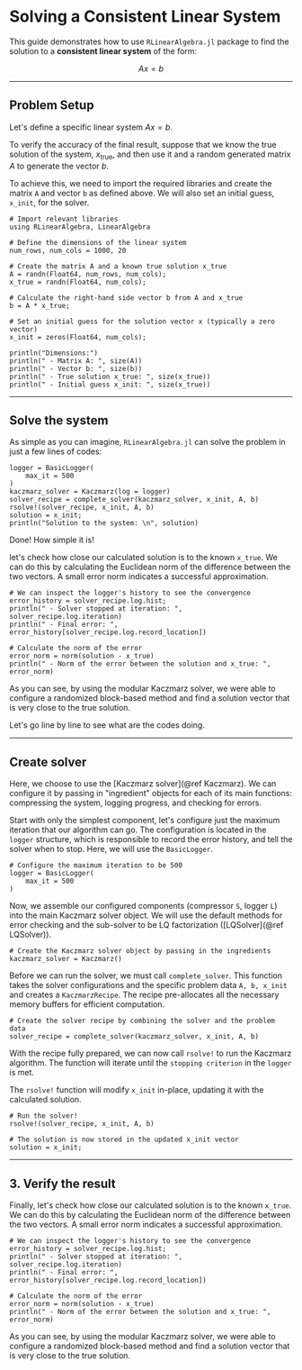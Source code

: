 # Solving a Consistent Linear System

This guide demonstrates how to use `RLinearAlgebra.jl` package to find the solution to a **consistent linear system** of the form:

$$Ax = b$$

---
## Problem Setup

Let's define a specific linear system $Ax = b$. 

To verify the accuracy of the final result, suppose that we know the true solution of the system, $x_{\text{true}}$, and then use it and a random generated matrix $A$ to generate the vector $b$.

To achieve this, we need to import the required libraries and create the matrix `A` 
and vector `b` as defined above. 
We will also set an initial guess, `x_init`, for the solver.

```@example ConsistentExample
# Import relevant libraries
using RLinearAlgebra, LinearAlgebra

# Define the dimensions of the linear system
num_rows, num_cols = 1000, 20

# Create the matrix A and a known true solution x_true
A = randn(Float64, num_rows, num_cols);
x_true = randn(Float64, num_cols);

# Calculate the right-hand side vector b from A and x_true
b = A * x_true;

# Set an initial guess for the solution vector x (typically a zero vector)
x_init = zeros(Float64, num_cols);

println("Dimensions:")
println(" - Matrix A: ", size(A))
println(" - Vector b: ", size(b))
println(" - True solution x_true: ", size(x_true))
println(" - Initial guess x_init: ", size(x_true))
```

---
## Solve the system

As simple as you can imagine, `RLinearAlgebra.jl` can solve the problem in just a 
few lines of codes:

```@example ConsistentExample
logger = BasicLogger(
    max_it = 500
)
kaczmarz_solver = Kaczmarz(log = logger)
solver_recipe = complete_solver(kaczmarz_solver, x_init, A, b)
rsolve!(solver_recipe, x_init, A, b)
solution = x_init;
println("Solution to the system: \n", solution)
```
Done! How simple it is!

let's check how close our calculated solution is to the known `x_true`. 
We can do this by calculating the Euclidean norm of the difference between the two vectors. 
A small error norm indicates a successful approximation.

```@example ConsistentExample
# We can inspect the logger's history to see the convergence
error_history = solver_recipe.log.hist;
println(" - Solver stopped at iteration: ", solver_recipe.log.iteration)
println(" - Final error: ", error_history[solver_recipe.log.record_location])

# Calculate the norm of the error
error_norm = norm(solution - x_true)
println(" - Norm of the error between the solution and x_true: ", error_norm)
```
As you can see, by using the modular Kaczmarz solver, we were able to configure a 
randomized block-based method and find a solution vector that is very close to 
the true solution. 

Let's go line by line to see what are the codes doing.

---
## Create solver
Here, we choose to use the [Kaczmarz solver](@ref Kaczmarz). 
We can configure it by passing in "ingredient" objects for each of its main functions:
 compressing the system, logging progress, and checking for errors.

Start with only the simplest component, let's configure just the maximum iteration that 
our algorithm can go. The configuration is located in the `logger` structure, which 
is responsible to record the error history, and tell the solver when to stop. Here, we will use the `BasicLogger`.

```@example ConsistentExample
# Configure the maximum iteration to be 500
logger = BasicLogger(
    max_it = 500
)
```


Now, we assemble our configured components (compressor `S`, logger `L`) into the main 
Kaczmarz solver object. 
We will use the default methods for error checking and the sub-solver to be 
LQ factorization ([LQSolver](@ref LQSolver)).

```@example ConsistentExample
# Create the Kaczmarz solver object by passing in the ingredients
kaczmarz_solver = Kaczmarz()
```

Before we can run the solver, we must call `complete_solver`. 
This function takes the solver configurations and the specific problem data `A, b, x_init` 
and creates a `KaczmarzRecipe`. 
The recipe pre-allocates all the necessary memory buffers for efficient computation.

```@example ConsistentExample
# Create the solver recipe by combining the solver and the problem data
solver_recipe = complete_solver(kaczmarz_solver, x_init, A, b)
```

With the recipe fully prepared, we can now call `rsolve!` to run the Kaczmarz algorithm.
The function will iterate until the `stopping criterion` in the `logger` is met.

The `rsolve!` function will modify `x_init` in-place, updating it with the 
calculated solution.

```@example ConsistentExample
# Run the solver!
rsolve!(solver_recipe, x_init, A, b)

# The solution is now stored in the updated x_init vector
solution = x_init;
```


---
## 3. Verify the result

Finally, let's check how close our calculated solution is to the known `x_true`. 
We can do this by calculating the Euclidean norm of the difference between 
the two vectors. A small error norm indicates a successful approximation.

```@example ConsistentExample
# We can inspect the logger's history to see the convergence
error_history = solver_recipe.log.hist;
println(" - Solver stopped at iteration: ", solver_recipe.log.iteration)
println(" - Final error: ", error_history[solver_recipe.log.record_location])

# Calculate the norm of the error
error_norm = norm(solution - x_true)
println(" - Norm of the error between the solution and x_true: ", error_norm)
```
As you can see, by using the modular Kaczmarz solver, we were able to configure a 
randomized block-based method and find a solution vector that is very close to 
the true solution. 


